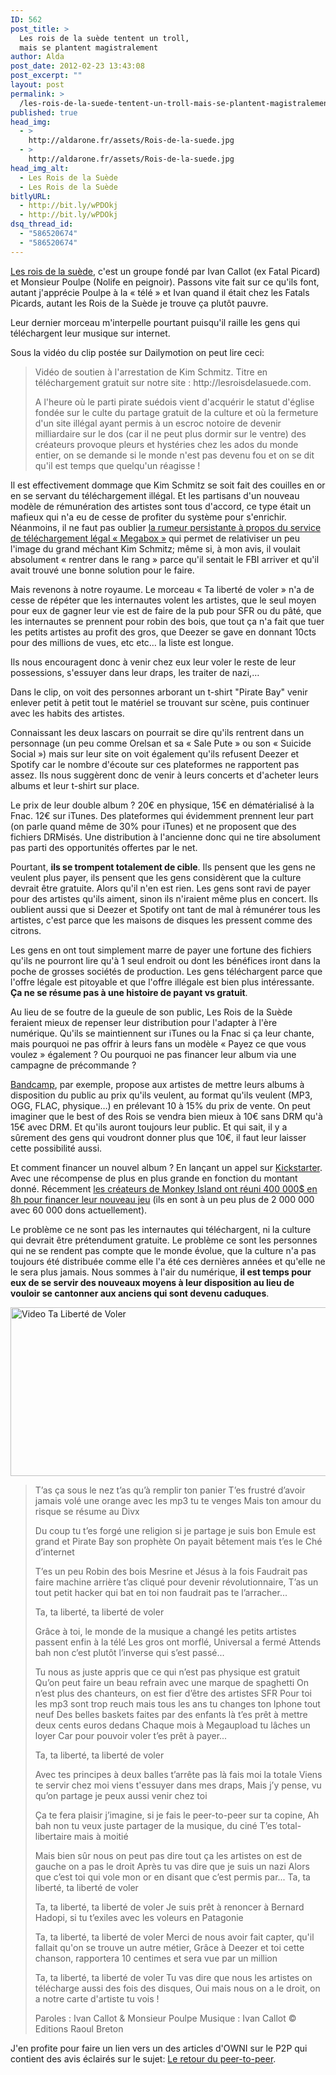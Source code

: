 ```yaml
---
ID: 562
post_title: >
  Les rois de la suède tentent un troll,
  mais se plantent magistralement
author: Alda
post_date: 2012-02-23 13:43:08
post_excerpt: ""
layout: post
permalink: >
  /les-rois-de-la-suede-tentent-un-troll-mais-se-plantent-magistralement/
published: true
head_img:
  - >
    http://aldarone.fr/assets/Rois-de-la-suede.jpg
  - >
    http://aldarone.fr/assets/Rois-de-la-suede.jpg
head_img_alt:
  - Les Rois de la Suède
  - Les Rois de la Suède
bitlyURL:
  - http://bit.ly/wPDOkj
  - http://bit.ly/wPDOkj
dsq_thread_id:
  - "586520674"
  - "586520674"
---
```

<a href="http://lesroisdelasuede.com">Les rois de la suède</a>, c'est un groupe fondé par Ivan Callot (ex Fatal Picard) et Monsieur Poulpe (Nolife en peignoir). Passons vite fait sur ce qu'ils font, autant j'apprécie Poulpe à la « télé » et Ivan quand il était chez les Fatals Picards, autant les Rois de la Suède je trouve ça plutôt pauvre.

Leur dernier morceau m'interpelle pourtant puisqu'il raille les gens qui téléchargent leur musique sur internet.

Sous la vidéo du clip postée sur Dailymotion on peut lire ceci:
<blockquote>Vidéo de soutien à l'arrestation de Kim Schmitz.
Titre en téléchargement gratuit sur notre site : http://lesroisdelasuede.com.

A l'heure où le parti pirate suédois vient d'acquérir le statut d'église fondée sur le culte du partage gratuit de la culture et où la fermeture d'un site illégal ayant permis à un escroc notoire de devenir milliardaire sur le dos (car il ne peut plus dormir sur le ventre) des créateurs provoque pleurs et hystéries chez les ados du monde entier, on se demande si le monde n'est pas devenu fou et on se dit qu'il est temps que quelqu'un réagisse !</blockquote>

Il est effectivement dommage que Kim Schmitz se soit fait des couilles en or en se servant du téléchargement illégal. Et les partisans d'un nouveau modèle de rémunération des artistes sont tous d'accord, ce type était un mafieux qui n'a eu de cesse de profiter du système pour s'enrichir. Néanmoins, il ne faut pas oublier <a href="http://www.linformaticien.com/actualites/id/23262/megabox-la-vraie-raison-de-la-fermeture-de-megaupload-par-le-fbi.aspx">la rumeur persistante à propos du service de téléchargement légal « Megabox »</a> qui permet de relativiser un peu l'image du grand méchant Kim Schmitz; même si, à mon avis, il voulait absolument « rentrer dans le rang » parce qu'il sentait le FBI arriver et qu'il avait trouvé une bonne solution pour le faire.

Mais revenons à notre royaume. Le morceau « Ta liberté de voler » n'a de cesse de répéter que les internautes volent les artistes, que le seul moyen pour eux de gagner leur vie est de faire de la pub pour SFR ou du pâté, que les internautes se prennent pour robin des bois, que tout ça n'a fait que tuer les petits artistes au profit des gros, que Deezer se gave en donnant 10cts pour des millions de vues, etc etc… la liste est longue.

Ils nous encouragent donc à venir chez eux leur voler le reste de leur possessions, s'essuyer dans leur draps, les traiter de nazi,…

Dans le clip, on voit des personnes arborant un t-shirt "Pirate Bay" venir enlever petit à petit tout le matériel se trouvant sur scène, puis continuer avec les habits des artistes.

Connaissant les deux lascars on pourrait se dire qu'ils rentrent dans un personnage (un peu comme Orelsan et sa « Sale Pute » ou son « Suicide Social ») mais sur leur site on voit également qu'ils refusent Deezer et Spotify car le nombre d'écoute sur ces plateformes ne rapportent pas assez. Ils nous suggèrent donc de venir à leurs concerts et d'acheter leurs albums et leur t-shirt sur place.

Le prix de leur double album ? 20€ en physique, 15€ en dématérialisé à la Fnac. 12€ sur iTunes. Des plateformes qui évidemment prennent leur part (on parle quand même de 30% pour iTunes) et ne proposent que des fichiers DRMisés. Une distribution à l'ancienne donc qui ne tire absolument pas parti des opportunités offertes par le net.

Pourtant, <strong>ils se trompent totalement de cible</strong>. Ils pensent que les gens ne veulent plus payer, ils pensent que les gens considèrent que la culture devrait être gratuite. Alors qu'il n'en est rien. Les gens sont ravi de payer pour des artistes qu'ils aiment, sinon ils n'iraient même plus en concert. Ils oublient aussi que si Deezer et Spotify ont tant de mal à rémunérer tous les artistes, c'est parce que les maisons de disques les pressent comme des citrons.

Les gens en ont tout simplement marre de payer une fortune des fichiers qu'ils ne pourront lire qu'à 1 seul endroit ou dont les bénéfices iront dans la poche de grosses sociétés de production. Les gens téléchargent parce que l'offre légale est pitoyable et que l'offre illégale est bien plus intéressante. <strong>Ça ne se résume pas à une histoire de payant vs gratuit</strong>.

Au lieu de se foutre de la gueule de son public, Les Rois de la Suède feraient mieux de repenser leur distribution pour l'adapter à l'ère numérique. Qu'ils se maintiennent sur iTunes ou la Fnac si ça leur chante, mais pourquoi ne pas offrir à leurs fans un modèle « Payez ce que vous voulez » également ? Ou pourquoi ne pas financer leur album via une campagne de précommande ?

<a href="http://bandcamp.com/">Bandcamp</a>, par exemple, propose aux artistes de mettre leurs albums à disposition du public au prix qu'ils veulent, au format qu'ils veulent (MP3, OGG, FLAC, physique…) en prélevant 10 à 15% du prix de vente. On peut imaginer que le best of des Rois se vendra bien mieux à 10€ sans DRM qu'à 15€ avec DRM. Et qu'ils auront toujours leur public. Et qui sait, il y a sûrement des gens qui voudront donner plus que 10€, il faut leur laisser cette possibilité aussi.

Et comment financer un nouvel album ? En lançant un appel sur <a href="http://www.kickstarter.com/">Kickstarter</a>. Avec une récompense de plus en plus grande en fonction du montant donné. Récemment <a href="http://www.kickstarter.com/projects/66710809/double-fine-adventure">les créateurs de Monkey Island ont réuni 400 000$ en 8h pour financer leur nouveau jeu</a> (ils en sont à un peu plus de 2 000 000 avec 60 000 dons actuellement).

Le problème ce ne sont pas les internautes qui téléchargent, ni la culture qui devrait être prétendument gratuite. Le problème ce sont les personnes qui ne se rendent pas compte que le monde évolue, que la culture n'a pas toujours été distribuée comme elle l'a été ces dernières années et qu'elle ne le sera plus jamais. Nous sommes à l'air du numérique, <strong>il est temps pour eux de se servir des nouveaux moyens à leur disposition au lieu de vouloir se cantonner aux anciens qui sont devenu caduques</strong>.

<a class="dailymotion" href="http://www.dailymotion.com/video/xox1zi_les-rois-de-la-suede-ta-liberte-de-voler_music"><img src="http://aldarone.fr/wp-content/uploads/2012/02/ta-liberte-de-voler-video.jpg" alt="Video Ta Liberté de Voler" title="Video Ta Liberté de Voler" width="540" height="270" class="aligncenter size-full wp-image-566" /></a>

<blockquote>T’as ça sous le nez
t’as qu’à remplir ton panier
T’es frustré d’avoir jamais volé une orange
avec les mp3 tu te venges
Mais ton amour du risque
se résume au Divx

Du coup tu t’es forgé une religion si je partage je suis bon
Emule est grand et Pirate Bay son prophète
On payait bêtement mais t’es le Ché d’internet

T’es un peu Robin des bois
Mesrine et Jésus à la fois
Faudrait pas faire machine arrière
t’as cliqué pour devenir révolutionnaire,
T’as un tout petit hacker qui bat en toi
non faudrait pas te l’arracher...

Ta, ta liberté, ta liberté de voler

Grâce à toi, le monde de la musique a changé
les petits artistes passent enfin à la télé
Les gros ont morflé, Universal a fermé
Attends bah non c’est plutôt l’inverse qui s’est passé...

Tu nous as juste appris que ce qui n’est pas physique est gratuit
Qu’on peut faire un beau refrain avec une marque de spaghetti
On n’est plus des chanteurs, on est fier d’être des artistes SFR
Pour toi les mp3 sont trop reuch
mais tous les ans tu changes ton Iphone tout neuf
Des belles baskets faites par des enfants
là t’es prêt à mettre deux cents euros dedans
Chaque mois à Megaupload tu lâches un loyer
Car pour pouvoir voler t’es prêt à payer...

Ta, ta liberté, ta liberté de voler

Avec tes principes à deux balles
t’arrête pas là fais moi la totale
Viens te servir chez moi
viens t'essuyer dans mes draps,
Mais j’y pense, vu qu’on partage
je peux aussi venir chez toi

Ça te fera plaisir j’imagine, si je fais le peer-to-peer sur ta copine,
Ah bah non tu veux juste partager de la musique, du ciné
T’es total-libertaire mais à moitié

Mais bien sûr nous on peut pas dire tout ça
les artistes on est de gauche on a pas le droit
Après tu vas dire que je suis un nazi
Alors que c’est toi qui vole mon or en disant que c’est permis par...
Ta, ta liberté, ta liberté de voler

Ta, ta liberté, ta liberté de voler
Je suis prêt à renoncer à Bernard Hadopi, si tu t’exiles avec les voleurs en Patagonie

Ta, ta liberté, ta liberté de voler
Merci de nous avoir fait capter, qu'il fallait qu'on se trouve un autre métier,
Grâce à Deezer et toi cette chanson, rapportera 10 centimes et sera vue par un million

Ta, ta liberté, ta liberté de voler
Tu vas dire que nous les artistes on télécharge aussi des fois des disques,
Oui mais nous on a le droit, on a notre carte d'artiste tu vois !

Paroles : Ivan Callot &amp; Monsieur Poulpe
Musique : Ivan Callot
© Editions Raoul Breton
</blockquote>

J'en profite pour faire un lien vers un des articles d'OWNI sur le P2P qui contient des avis éclairés sur le sujet: <a href="http://owni.fr/2012/02/21/le-retour-du-peer-to-peer/">Le retour du peer-to-peer</a>.
